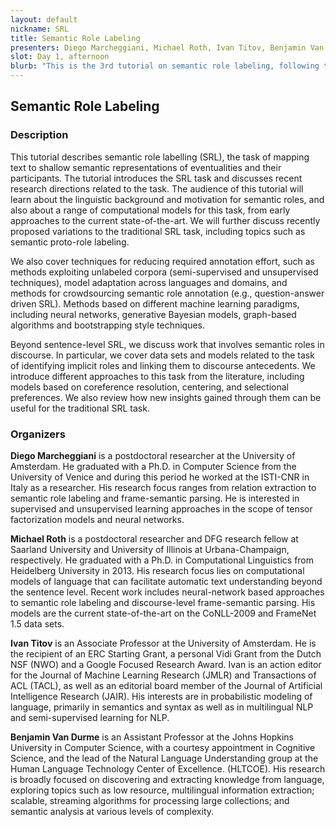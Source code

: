 ```yaml
---
layout: default
nickname: SRL
title: Semantic Role Labeling
presenters: Diego Marcheggiani, Michael Roth, Ivan Titov, Benjamin Van Durme
slot: Day 1, afternoon
blurb: "This is the 3rd tutorial on semantic role labeling, following the first well-attended tutorials at NAACL in 2013 and ACL in 2009. We will introduce the task of semantic role labeling (SRL) and discuss recent research directions related to the task. The audience of this tutorial will learn about the linguistic background and motivation for semantic roles, and also about a range of computational models for this task, from early approaches to the current state-of-the-art. We will further discuss recently proposed variations of the traditional SRL task, including topics such as AMR parsing, semantic proto-role labeling and implicit argument linking. "
---
```

<div class="section" markdown="1">

## Semantic Role Labeling

### Description

This tutorial describes semantic role labelling (SRL), the task of mapping text to shallow semantic representations of eventualities and their participants. The tutorial introduces the SRL task and discusses recent research directions related to the task. The audience of this tutorial will learn about the linguistic background and motivation for semantic roles, and also about a range of computational models for this task, from early approaches to the current state-of-the-art. We will further discuss recently proposed variations to the traditional SRL task, including topics such as semantic proto-role labeling.

We also cover techniques for reducing required annotation effort, such as methods exploiting unlabeled corpora (semi-supervised and unsupervised techniques),  model adaptation across languages and domains, and methods for crowdsourcing semantic role annotation (e.g., question-answer driven SRL).  Methods based on different machine learning paradigms, including neural networks, generative Bayesian models, graph-based algorithms and bootstrapping style techniques.

Beyond sentence-level SRL, we discuss work that involves semantic roles in discourse. In particular, we cover data sets and models related to the task of identifying implicit roles and linking them to discourse antecedents. We introduce different approaches to this task from the literature, including models based on coreference resolution, centering, and selectional preferences. We also review how new insights gained through them can be useful for the  traditional SRL task.


### Organizers

**Diego Marcheggiani** is a postdoctoral researcher at the University of Amsterdam. He graduated with a Ph.D. in Computer Science from the University of Venice and during this period he worked at the ISTI-CNR in Italy as a researcher. His research focus ranges from relation extraction to semantic role labeling and frame-semantic parsing. He is interested in supervised and unsupervised learning approaches in the scope of tensor factorization models and neural networks.

**Michael Roth** is a postdoctoral researcher and DFG research fellow at Saarland University and University of Illinois at Urbana-Champaign, respectively. He graduated with a Ph.D. in Computational Linguistics from Heidelberg University in 2013. His research focus lies on computational models of language that can facilitate automatic text understanding beyond the sentence level. Recent work includes neural-network based approaches to semantic role labeling and discourse-level frame-semantic parsing. His models are the current state-of-the-art on the CoNLL-2009 and FrameNet 1.5 data sets.

**Ivan Titov** is an Associate Professor at the University of Amsterdam. He is the recipient of an ERC Starting Grant, a personal Vidi Grant from the Dutch NSF (NWO) and a Google Focused Research Award. Ivan is an action editor for the Journal of Machine Learning Research (JMLR) and Transactions of ACL (TACL), as well as an editorial board member of the Journal of Artificial Intelligence Research (JAIR). His interests are in probabilistic modeling of language, primarily in semantics and syntax as well as in multilingual NLP and semi-supervised learning for NLP.

**Benjamin Van Durme** is an Assistant Professor at the Johns Hopkins University in Computer Science, with a courtesy appointment in Cognitive Science, and the lead of the Natural Language Understanding group at the Human Language Technology Center of Excellence. (HLTCOE). His research is broadly focused on discovering and extracting knowledge from language, exploring topics such as low resource, multilingual information extraction; scalable, streaming algorithms for processing large collections; and semantic analysis at various levels of complexity.


</div>
